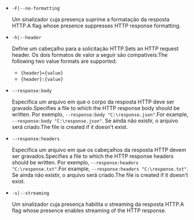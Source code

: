 * `-F|--no-formatting`

  <span data-ttu-id="2c8a6-101">Um sinalizador cuja presença suprime a formatação da resposta HTTP.</span><span class="sxs-lookup"><span data-stu-id="2c8a6-101">A flag whose presence suppresses HTTP response formatting.</span></span>

* `-h|--header`

  <span data-ttu-id="2c8a6-102">Define um cabeçalho para a solicitação HTTP.</span><span class="sxs-lookup"><span data-stu-id="2c8a6-102">Sets an HTTP request header.</span></span> <span data-ttu-id="2c8a6-103">Os dois formatos de valor a seguir são compatíveis:</span><span class="sxs-lookup"><span data-stu-id="2c8a6-103">The following two value formats are supported:</span></span>

  * `{header}={value}`
  * `{header}:{value}`

* `--response:body`

  <span data-ttu-id="2c8a6-104">Especifica um arquivo em que o corpo da resposta HTTP deve ser gravado.</span><span class="sxs-lookup"><span data-stu-id="2c8a6-104">Specifies a file to which the HTTP response body should be written.</span></span> <span data-ttu-id="2c8a6-105">Por exemplo, `--response:body "C:\response.json"`.</span><span class="sxs-lookup"><span data-stu-id="2c8a6-105">For example, `--response:body "C:\response.json"`.</span></span> <span data-ttu-id="2c8a6-106">Se ainda não existir, o arquivo será criado.</span><span class="sxs-lookup"><span data-stu-id="2c8a6-106">The file is created if it doesn't exist.</span></span>

* `--response:headers`

  <span data-ttu-id="2c8a6-107">Especifica um arquivo em que os cabeçalhos da resposta HTTP devem ser gravados.</span><span class="sxs-lookup"><span data-stu-id="2c8a6-107">Specifies a file to which the HTTP response headers should be written.</span></span> <span data-ttu-id="2c8a6-108">Por exemplo, `--response:headers "C:\response.txt"`.</span><span class="sxs-lookup"><span data-stu-id="2c8a6-108">For example, `--response:headers "C:\response.txt"`.</span></span> <span data-ttu-id="2c8a6-109">Se ainda não existir, o arquivo será criado.</span><span class="sxs-lookup"><span data-stu-id="2c8a6-109">The file is created if it doesn't exist.</span></span>

* `-s|--streaming`

  <span data-ttu-id="2c8a6-110">Um sinalizador cuja presença habilita o streaming da resposta HTTP.</span><span class="sxs-lookup"><span data-stu-id="2c8a6-110">A flag whose presence enables streaming of the HTTP response.</span></span>
